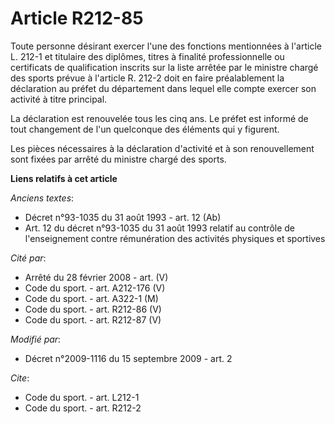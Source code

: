 # Article R212-85

Toute personne désirant exercer l'une des fonctions mentionnées à l'article L. 212-1 et titulaire des diplômes, titres à
finalité professionnelle ou certificats de qualification inscrits sur la liste arrêtée par le ministre chargé des sports
prévue à l'article R. 212-2 doit en faire préalablement la déclaration au préfet du département dans lequel elle compte
exercer son activité à titre principal. 

La déclaration est renouvelée tous les cinq ans. Le préfet est informé de tout changement de l'un quelconque des éléments qui
y figurent. 

Les pièces nécessaires à la déclaration d'activité et à son renouvellement sont fixées par arrêté du ministre chargé des
sports.

**Liens relatifs à cet article**

_Anciens textes_:

  - Décret n°93-1035 du 31 août 1993 - art. 12 (Ab)
  - Art. 12 du décret n°93-1035 du 31 août 1993 relatif au contrôle de l'enseignement contre rémunération des activités physiques et sportives

_Cité par_:

  - Arrêté du 28 février 2008 - art. (V)
  - Code du sport. - art. A212-176 (V)
  - Code du sport. - art. A322-1 (M)
  - Code du sport. - art. R212-86 (V)
  - Code du sport. - art. R212-87 (V)

_Modifié par_:

  - Décret n°2009-1116 du 15 septembre 2009 - art. 2

_Cite_:

  - Code du sport. - art. L212-1
  - Code du sport. - art. R212-2
